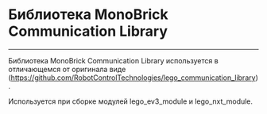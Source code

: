# Библиотека MonoBrick Communication Library 
-------------------------------

Библиотека MonoBrick Communication Library используется в отличающемся от оригинала виде (https://github.com/RobotControlTechnologies/lego_communication_library).

Используется при сборке модулей lego_ev3_module и lego_nxt_module.